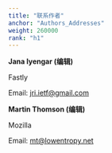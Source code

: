 ```yaml
---
title: "联系作者"
anchor: "Authors_Addresses"
weight: 260000
rank: "h1"
---
```


**Jana Iyengar (编辑)**

Fastly

Email: [jri.ietf@gmail.com](mainto:jri.ietf@gmail.com)

**Martin Thomson (编辑)**

Mozilla

Email: [mt@lowentropy.net](mailto:mt@lowentropy.net)
